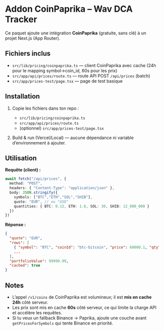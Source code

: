 # Addon CoinPaprika – Wav DCA Tracker

Ce paquet ajoute une intégration **CoinPaprika** (gratuite, sans clé) à un projet Next.js (App Router).

## Fichiers inclus
- `src/lib/pricing/coinpaprika.ts` — client CoinPaprika avec cache (24h pour le mapping symbol->coin_id, 60s pour les prix)
- `src/app/api/prices/route.ts` — route API POST `/api/prices` (batch)
- `src/app/prices-test/page.tsx` — page de test basique

## Installation

1. Copie les fichiers dans ton repo :
   - `src/lib/pricing/coinpaprika.ts`
   - `src/app/api/prices/route.ts`
   - (optionnel) `src/app/prices-test/page.tsx`

2. Build & run (Vercel/Local) — aucune dépendance ni variable d’environnement à ajouter.

## Utilisation

**Requête (client) :**
```ts
await fetch("/api/prices", {
  method: "POST",
  headers: { "Content-Type": "application/json" },
  body: JSON.stringify({
    symbols: ["BTC","ETH","SOL","SHIB"],
    quote: "EUR", // ou "USD"
    quantities: { BTC: 0.12, ETH: 1.8, SOL: 30, SHIB: 12_000_000 }
  })
})
```

**Réponse :**
```json
{
  "quote": "EUR",
  "rows": [
    { "symbol": "BTC", "coinId": "btc-bitcoin", "price": 60000.1, "qty": 0.12, "total": 7200.012 },
    ...
  ],
  "portfolioValue": 99999.99,
  "cached": true
}
```

## Notes
- L’appel `/v1/coins` de CoinPaprika est volumineux; il est **mis en cache 24h** côté serveur.
- Les prix sont mis en cache **60s** côté serveur, ce qui limite la charge API et accélère les requêtes.
- Si tu veux un fallback Binance -> Paprika, ajoute une couche avant `getPricesForSymbols` qui tente Binance en priorité.
